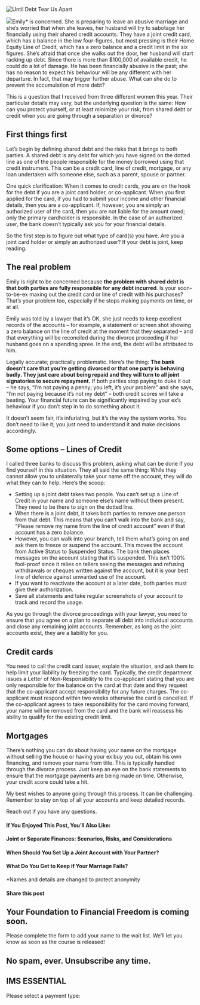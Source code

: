 ![Until Debt Tear Us Apart](https://yourfinanciallaunchpad.com/wp-content/uploads/elementor/thumbs/Debt-alice-pasqual-258250-unsplash-1-qdc6crp5rpm0nhkoedao3cjvtinp6cfqlffsh68byg.jpg "Debt alice-pasqual-258250-unsplash")

![](http://yflmainprod.wpengine.com/wp-content/uploads/2018/07/Debt-alice-pasqual-258250-unsplash-1-300x107.jpg)Emily\* is concerned. She is preparing to leave an abusive marriage and she’s worried that when she leaves, her husband will try to sabotage her financially using their shared credit accounts. They have a joint credit card, which has a balance in the low four-figures, but most pressing is their Home Equity Line of Credit, which has a zero balance and a credit limit in the six figures. She’s afraid that once she walks out the door, her husband will start racking up debt. Since there is more than $100,000 of available credit, he could do a lot of damage. He has been financially abusive in the past; she has no reason to expect his behaviour will be any different with her departure. In fact, that may trigger further abuse. What can she do to prevent the accumulation of more debt?

This is a question that I received from three different women this year. Their particular details may vary, but the underlying question is the same: How can you protect yourself, or at least minimize your risk, from shared debt or credit when you are going through a separation or divorce?

## First things first

Let’s begin by defining shared debt and the risks that it brings to both parties. A shared debt is any debt for which you have signed on the dotted line as one of the people responsible for the money borrowed using that credit instrument. This can be a credit card, line of credit, mortgage, or any loan undertaken with someone else, such as a parent, spouse or partner.

One quick clarification: When it comes to credit cards, you are on the hook for the debt if you are a joint card holder, or co-applicant. When you first applied for the card, if you had to submit your income and other financial details, then you are a co-applicant. If, however, you are simply an authorized user of the card, then you are not liable for the amount owed; only the primary cardholder is responsible. In the case of an authorized user, the bank doesn’t typically ask you for your financial details.

So the first step is to figure out what type of card(s) you have. Are you a joint card holder or simply an authorized user? If your debt is joint, keep reading.

## The real problem

Emily is right to be concerned because **the problem with shared debt is that both parties are fully responsible for any debt incurred**. Is your soon-to-be-ex maxing out the credit card or line of credit with his purchases? That’s your problem too, especially if he stops making payments on time, or at all.

Emily was told by a lawyer that it’s OK, she just needs to keep excellent records of the accounts – for example, a statement or screen shot showing a zero balance on the line of credit at the moment that they separated – and that everything will be reconciled during the divorce proceeding if her husband goes on a spending spree. In the end, the debt will be attributed to him.

Legally accurate; practically problematic. Here’s the thing: **The bank doesn’t care that you’re getting divorced or that one party is behaving badly. They just care about being repaid and they will turn to all joint signatories to secure repayment.** If both parties stop paying to duke it out – he says, “I’m not paying a penny; you left, it’s your problem” and she says, “I’m not paying because it’s not my debt” – both credit scores will take a beating. Your financial future can be significantly impaired by your ex’s behaviour if you don’t step in to do something about it.

It doesn’t seem fair, it’s infuriating, but it’s the way the system works. You don’t need to like it; you just need to understand it and make decisions accordingly.

## Some options – Lines of Credit

I called three banks to discuss this problem, asking what can be done if you find yourself in this situation. They all said the same thing: While they cannot allow you to unilaterally take your name off the account, they will do what they can to help. Here’s the scoop:

- Setting up a joint debt takes two people. You can’t set up a Line of Credit in your name and someone else’s name without them present. They need to be there to sign on the dotted line.
- When there is a joint debt, it takes both parties to remove one person from that debt. This means that you can’t walk into the bank and say, “Please remove my name from the line of credit account” even if that account has a zero balance.
- However, you can walk into your branch, tell them what’s going on and ask them to freeze or suspend the account. This moves the account from Active Status to Suspended Status. The bank then places messages on the account stating that it’s suspended. This isn’t 100% fool-proof since it relies on tellers seeing the messages and refusing withdrawals or cheques written against the account, but it is your best line of defence against unwanted use of the account.
- If you want to reactivate the account at a later date, both parties must give their authorization.
- Save all statements and take regular screenshots of your account to track and record the usage.

As you go through the divorce proceedings with your lawyer, you need to ensure that you agree on a plan to separate all debt into individual accounts and close any remaining joint accounts. Remember, as long as the joint accounts exist, they are a liability for you.

## Credit cards

You need to call the credit card issuer, explain the situation, and ask them to help limit your liability by freezing the card. Typically, the credit department issues a Letter of Non-Responsibility to the co-applicant stating that you are only responsible for the balance on the card at that date and they request that the co-applicant accept responsibility for any future charges. The co-applicant must respond within two weeks otherwise the card is cancelled. If the co-applicant agrees to take responsibility for the card moving forward, your name will be removed from the card and the bank will reassess his ability to qualify for the existing credit limit.

## Mortgages

There’s nothing you can do about having your name on the mortgage without selling the house or having your ex buy you out, obtain his own financing, and remove your name from title. This is typically handled through the divorce process. Just keep an eye on the bank statements to ensure that the mortgage payments are being made on time. Otherwise, your credit score could take a hit.

My best wishes to anyone going through this process. It can be challenging. Remember to stay on top of all your accounts and keep detailed records.

Reach out if you have any questions.

#### If You Enjoyed This Post, You’ll Also Like:

#### Joint or Separate Finances: Scenarios, Risks, and Considerations

#### When Should You Set Up a Joint Account with Your Partner?

#### What Do You Get to Keep if Your Marriage Fails?

\*Names and details are changed to protect anonymity

#### Share this post

## Your Foundation to Financial Freedom is coming soon.

Please complete the form to add your name to the wait list. We’ll let you know as soon as the course is released!

## No spam, ever. Unsubscribe any time.

## IMS ESSENTIAL

Please select a payment type: